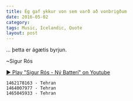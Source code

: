 ```yaml
---
title: Ég gaf ykkur von sem varð að vonbrigðum
date: 2016-05-02
category:  
tags: Music, Icelandic, Quote
layout: post
---
```


... þetta er ágætis byrjun.

~Sigur Rós 

<!--more-->

[&#x25b6; Play "Sigur Rós - Ný Batterí" on Youtube](https://www.youtube.com/embed/DNWJ7lbshzQ?list=PL257EAB66E9A77A84)


```
1462178163 - Tehran
1464007977 - Tehran
1465045933 - Tehran
```
